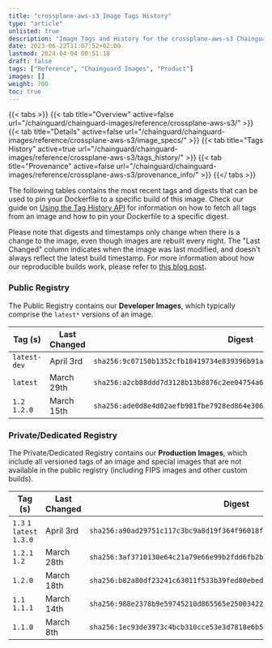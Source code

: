 ```yaml
---
title: "crossplane-aws-s3 Image Tags History"
type: "article"
unlisted: true
description: "Image Tags and History for the crossplane-aws-s3 Chainguard Image"
date: 2023-06-22T11:07:52+02:00
lastmod: 2024-04-04 00:51:18
draft: false
tags: ["Reference", "Chainguard Images", "Product"]
images: []
weight: 700
toc: true
---
```


{{< tabs >}}
{{< tab title="Overview" active=false url="/chainguard/chainguard-images/reference/crossplane-aws-s3/" >}}
{{< tab title="Details" active=false url="/chainguard/chainguard-images/reference/crossplane-aws-s3/image_specs/" >}}
{{< tab title="Tags History" active=true url="/chainguard/chainguard-images/reference/crossplane-aws-s3/tags_history/" >}}
{{< tab title="Provenance" active=false url="/chainguard/chainguard-images/reference/crossplane-aws-s3/provenance_info/" >}}
{{</ tabs >}}

The following tables contains the most recent tags and digests that can be used to pin your Dockerfile to a specific build of this image. Check our guide on [Using the Tag History API](/chainguard/chainguard-images/using-the-tag-history-api/) for information on how to fetch all tags from an image and how to pin your Dockerfile to a specific digest.

Please note that digests and timestamps only change when there is a change to the image, even though images are rebuilt every night. The "Last Changed" column indicates when the image was last modified, and doesn't always reflect the latest build timestamp. For more information about how our reproducible builds work, please refer to [this blog post](https://www.chainguard.dev/unchained/reproducing-chainguards-reproducible-image-builds).

### Public Registry
The Public Registry contains our **Developer Images**, which typically comprise the `latest*` versions of an image.

| Tag (s)        | Last Changed | Digest                                                                    |
|----------------|--------------|---------------------------------------------------------------------------|
|  `latest-dev`  | April 3rd    | `sha256:9c07150b1352cfb18419734e839396b91a2cd059cdac203a163102f2d503f3d3` |
|  `latest`      | March 29th   | `sha256:a2cb88ddd7d3128b13b8876c2ee04754a67280c4cf5ea9180d516b6c229972e6` |
|  `1.2` `1.2.0` | March 15th   | `sha256:ade0d8e4d02aefb981fbe7928ed864e3065e9d329038b320adbc08390014e351` |


### Private/Dedicated Registry
The Private/Dedicated Registry contains our **Production Images**, which include all versioned tags of an image and special images that are not available in the public registry (including FIPS images and other custom builds).

| Tag (s)                     | Last Changed | Digest                                                                    |
|-----------------------------|--------------|---------------------------------------------------------------------------|
|  `1.3` `1` `latest` `1.3.0` | April 3rd    | `sha256:a90ad29751c117c3bc9a8d19f364f96018f0b6048f9cbef57a12661580d55091` |
|  `1.2.1` `1.2`              | March 28th   | `sha256:3af3710130e64c21a79e66e99b2fdd6fb2b60de901d50f596c2b01fa71384ea1` |
|  `1.2.0`                    | March 18th   | `sha256:b82a80df23241c63011f533b39fed80ebeddb31269bc6ab90679f856e63529a4` |
|  `1.1` `1.1.1`              | March 14th   | `sha256:988e2378b9e59745210d865565e25003422a301127ed2308efc89537b5c97ae5` |
|  `1.1.0`                    | March 8th    | `sha256:1ec93de3973c4bcb310cce53e3d7818e6b521df2fad242300557c2b3146bc7d9` |

